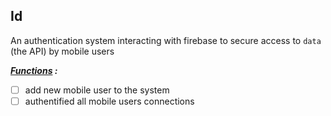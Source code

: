 ## Id

An authentication system interacting with firebase to secure access to `data` (the API) by mobile users

***<ins>Functions</ins> :***
 - [ ] add new mobile user to the system
 - [ ] authentified all mobile users connections
